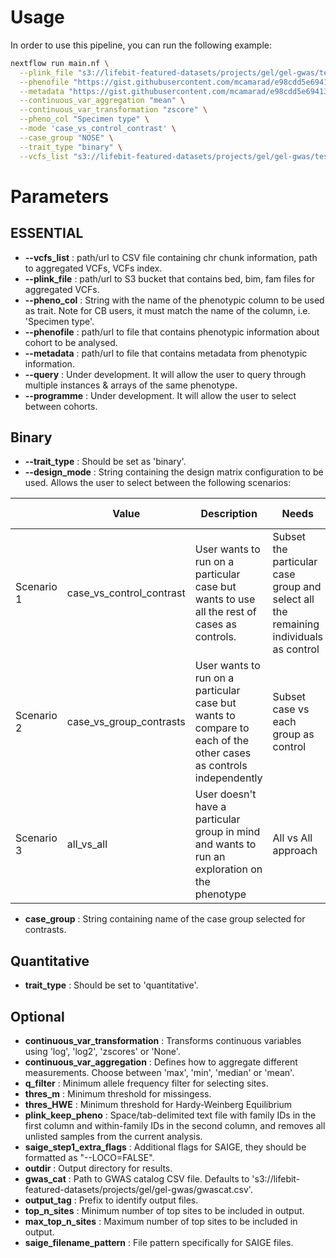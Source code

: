 # Usage

In order to use this pipeline, you can run the following example:

```bash
nextflow run main.nf \
  --plink_file "s3://lifebit-featured-datasets/projects/gel/gel-gwas/testdata/sampleA.{bed,bim,fam}" \
  --phenofile "https://gist.githubusercontent.com/mcamarad/e98cdd5e69413fb6189ed70405c43ef4/raw/d602bec4b31d5d75f74f1dbb408bd392db57bdb6/cohort_data_phenos.csv" \
  --metadata "https://gist.githubusercontent.com/mcamarad/e98cdd5e69413fb6189ed70405c43ef4/raw/d602bec4b31d5d75f74f1dbb408bd392db57bdb6/metadata.csv" \
  --continuous_var_aggregation "mean" \
  --continuous_var_transformation "zscore" \
  --pheno_col "Specimen type" \
  --mode 'case_vs_control_contrast' \
  --case_group "NOSE" \
  --trait_type "binary" \
  --vcfs_list "s3://lifebit-featured-datasets/projects/gel/gel-gwas/testdata/vcfs.csv"
```

# Parameters

## **ESSENTIAL**

- **--vcfs_list** : path/url to CSV file containing chr chunk information, path to aggregated VCFs, VCFs index.
- **--plink_file** : path/url to S3 bucket that contains bed, bim, fam files for aggregated VCFs.
- **--pheno_col** : String with the name of the phenotypic column to be used as trait. Note for CB users, it must match the name of the column, i.e. 'Specimen type'.
- **--phenofile** : path/url to file that contains phenotypic information about cohort to be analysed.
- **--metadata** : path/url to file that contains metadata from phenotypic information.
- **--query** : Under development. It will allow the user to query through multiple instances & arrays of the same phenotype.
- **--programme** : Under development. It will allow the user to select between cohorts.

## **Binary**

- **--trait_type** : Should be set as 'binary'.
- **--design_mode** : String containing the design matrix configuration to be used. Allows the user to select between the following scenarios:

|| Value | Description | Needs | Added value |
|--|--|--|--|--|
| Scenario 1 | case_vs_control_contrast | User wants to run on a particular case but wants to use all the rest of cases as controls. | Subset the particular case group and select all the remaining individuals as control | Find significant associations exclusive to the case group you are interested |
| Scenario 2 | case_vs_group_contrasts | User wants to run on a particular case but wants to compare to each of the other cases as controls independently | Subset case vs each group as control | Find associations that are different to an specific group |
| Scenario 3 | all_vs_all | User doesn't have a particular group in mind and wants to run an exploration on the phenotype | All vs All approach | Allows for exploration or assumptions free analysis |

- **case_group** : String containing name of the case group selected for contrasts.

## **Quantitative**

- **trait_type** : Should be set to 'quantitative'.

## **Optional**

- **continuous_var_transformation** : Transforms continuous variables using 'log', 'log2', 'zscores' or 'None'.
- **continuous_var_aggregation** : Defines how to aggregate different measurements. Choose between 'max', 'min', 'median' or 'mean'.
- **q_filter** : Minimum allele frequency filter for selecting sites.
- **thres_m** : Minimum threshold for missingess.
- **thres_HWE** : Minimum threshold for Hardy-Weinberg Equilibrium
- **plink_keep_pheno** : Space/tab-delimited text file with family IDs in the first column and within-family IDs in the second column, and removes all unlisted samples from the current analysis.
- **saige_step1_extra_flags** : Additional flags for SAIGE, they should be formatted as "--LOCO=FALSE".
- **outdir** : Output directory for results.
- **gwas_cat** : Path to GWAS catalog CSV file. Defaults to 's3://lifebit-featured-datasets/projects/gel/gel-gwas/gwascat.csv'.
- **output_tag** : Prefix to identify output files.
- **top_n_sites** : Minimum number of top sites to be included in output.
- **max_top_n_sites** : Maximum number of top sites to be included in output.
- **saige_filename_pattern** : File pattern specifically for SAIGE files.


